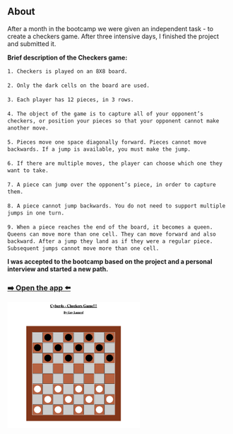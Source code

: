 ## About

After a month in the bootcamp we were given an independent task - to create a checkers game.
After three intensive days, I finished the project and submitted it.

<b>Brief description of the Checkers game:</b>

```
1. Checkers is played on an 8X8 board.

2. Only the dark cells on the board are used.

3. Each player has 12 pieces, in 3 rows.

4. The object of the game is to capture all of your opponent’s checkers, or position your pieces so that your opponent cannot make another move.

5. Pieces move one space diagonally forward. Pieces cannot move backwards. If a jump is available, you must make the jump.

6. If there are multiple moves, the player can choose which one they want to take.

7. A piece can jump over the opponent’s piece, in order to capture them.

8. A piece cannot jump backwards. You do not need to support multiple
jumps in one turn.

9. When a piece reaches the end of the board, it becomes a queen. Queens can move more than one cell. They can move forward and also backward. After a jump they land as if they were a regular piece. Subsequent jumps cannot move more than one cell.
```

<b> I was accepted to the bootcamp based on the project and a personal interview and started a new path.</b>

### [➡️ Open the app ⬅️](https://checkers-game-vanilla.netlify.app)

<img src="images/gameImg.png" width="300" hight="300">
